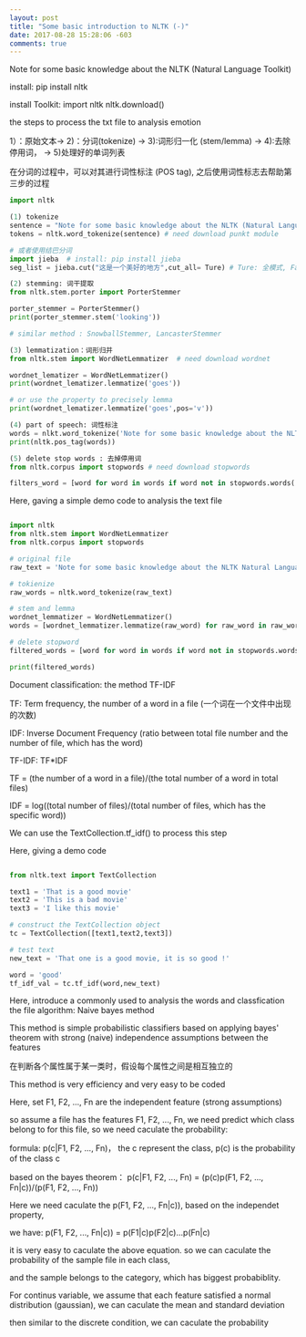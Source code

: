 ```yaml
---
layout: post
title: "Some basic introduction to NLTK (-)"
date: 2017-08-28 15:28:06 -603
comments: true
---
```


Note for some basic knowledge about the NLTK (Natural Language Toolkit)

install: pip install nltk

install Toolkit: import nltk   nltk.download()

the steps to process the txt file to analysis emotion

1）：原始文本-> 2)：分词(tokenize) -> 3):词形归一化 (stem/lemma) -> 4):去除停用词， -> 5)处理好的单词列表 

在分词的过程中，可以对其进行词性标注 (POS tag), 之后使用词性标志去帮助第三步的过程

 ```python
 import nltk

(1) tokenize
sentence = "Note for some basic knowledge about the NLTK (Natural Language Toolkit)"
tokens = nltk.word_tokenize(sentence) # need download punkt module

# 或者使用结巴分词
import jieba  # install: pip install jieba 
seg_list = jieba.cut("这是一个美好的地方",cut_all= Ture) # Ture: 全模式, Fals: 精确模式

(2) stemming: 词干提取
from nltk.stem.porter import PorterStemmer

porter_stemmer = PorterStemmer()
print(porter_stemmer.stem('looking'))

# similar method : SnowballStemmer, LancasterStemmer

(3) lemmatization：词形归并
from nltk.stem import WordNetLemmatizer  # need download wordnet 

wordnet_lematizer = WordNetLemmatizer()
print(wordnet_lematizer.lemmatize('goes')) 

# or use the property to precisely lemma
print(wordnet_lematizer.lemmatize('goes',pos='v'))

(4) part of speech: 词性标注
words = nlkt.word_tokenize('Note for some basic knowledge about the NLTK (Natural Language Toolkit)')
print(nltk.pos_tag(words))

(5) delete stop words : 去掉停用词
from nltk.corpus import stopwords # need download stopwords

filters_word = [word for word in words if word not in stopwords.words('english')]

```

Here, gaving a simple demo code to analysis the text file


 ```python

 import nltk
 from nltk.stem import WordNetLemmatizer
 from nltk.corpus import stopwords

 # original file
 raw_text = 'Note for some basic knowledge about the NLTK Natural Language Toolkit'

 # tokienize
 raw_words = nltk.word_tokenize(raw_text)

 # stem and lemma
 wordnet_lemmatizer = WordNetLemmatizer()
 words = [wordnet_lemmatizer.lemmatize(raw_word) for raw_word in raw_words]

 # delete stopword
 filtered_words = [word for word in words if word not in stopwords.words('english')]

 print(filtered_words)

```

Document classification: the method TF-IDF 

TF: Term frequency, the number of a word in a file (一个词在一个文件中出现的次数)

IDF: Inverse Document Frequency (ratio between total file number and the number of file, which has the word)

TF-IDF: TF*IDF

TF = (the number of a word in a file)/(the total number of a word in total files)

IDF = log((total number of files)/(total number of files, which has the specific word))

We can use the TextCollection.tf_idf() to process this step

Here, giving a demo code 

 ```python

 from nltk.text import TextCollection

 text1 = 'That is a good movie'
 text2 = 'This is a bad movie'
 text3 = 'I like this movie'

 # construct the TextCollection object
 tc = TextCollection([text1,text2,text3])

 # test text
 new_text = 'That one is a good movie, it is so good !'

 word = 'good'
 tf_idf_val = tc.tf_idf(word,new_text)

```

Here, introduce a commonly used to analysis the words and classfication the file algorithm: Naive bayes method

This method is simple probabilistic classifiers based on applying bayes' theorem with strong (naive) independence assumptions between the features

在判断各个属性属于某一类时，假设每个属性之间是相互独立的

This method is very efficiency and very easy to be coded

Here, set F1, F2, ..., Fn are the independent feature (strong assumptions)

so assume a file has the features F1, F2, ..., Fn, we need predict which class belong to for this file, so we need caculate the probability:

formula: p(c|F1, F2, ..., Fn)， the c represent the class, p(c) is the probability of the class c

based on the bayes theorem： p(c|F1, F2, ..., Fn) = (p(c)p(F1, F2, ..., Fn|c))/(p(F1, F2, ..., Fn))

Here we need caculate the p(F1, F2, ..., Fn|c)), based on the independet property, 

we have: p(F1, F2, ..., Fn|c)) = p(F1|c)p(F2|c)...p(Fn|c)

it is very easy to caculate the above equation. so we can caculate the probability of the sample file in each class, 

and the sample belongs to the category, which has biggest probabiblity.

For continus variable, we assume that each feature satisfied a normal distribution (gaussian), we can caculate the mean and standard deviation

then similar to the discrete condition, we can caculate the probability  

